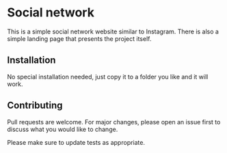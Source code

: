 # Social network

This is a simple social network website similar to Instagram. There is also a simple landing page that presents the project itself.

## Installation

No special installation needed, just copy it to a folder you like and it will work.


## Contributing
Pull requests are welcome. For major changes, please open an issue first to discuss what you would like to change.

Please make sure to update tests as appropriate.
